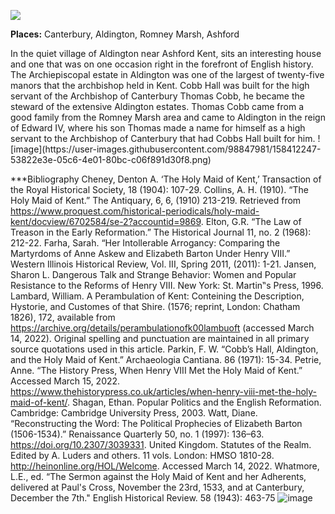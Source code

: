 
<a href="https://dev.visual-essays.app"><img src="https://dev-visual-essays.netlify.app/images/ve-button.png"></a>
<param ve-config title="The Maid of Kent: Elizabeth Barton" author="Amber Potter" layout="vtl" 
banner="https://upload.wikimedia.org/wikipedia/commons/4/4d/Atlas_Van_der_Hagen-KW1049B11_014-CANTIUM_Vernacule_KENT.jpeg">

<param ve-entity eid="Q29303" aliases="Canterbury">
<param ve-entity eid="Q921173" aliases="Aldington">
<param ve-entity eid="Q1506093" aliases="Romney Marsh">
<param ve-entity eid="Q725261" aliases="Ashford">
 
**Places:** Canterbury, Aldington, Romney Marsh, Ashford  
<param ve-image url="https://upload.wikimedia.org/wikipedia/commons/1/1c/James_Neagle_-_Elizabeth_Barton%2C_Commonly_called_The_Holy_Maid_of_Kent%2C_Practicing_her_Impositions_-_B2014.26.21_-_Yale_Center_for_British_Art.jpg" attribution="UJames Neagle, CC0, via Wikimedia Commons">
In the quiet village of Aldington near Ashford Kent, sits an interesting house and one that was on one occasion right in the forefront of English history.  The Archiepiscopal estate in Aldington was one of the largest of twenty-five manors that the archbishop held in Kent.  Cobb Hall was built for the high servant of the Archbishop of Canterbury Thomas Cobb, he became the steward of the extensive Aldington estates.  Thomas Cobb came from a good family from the Romney Marsh area and came to Aldington in the reign of Edward IV, where his son Thomas made a name for himself as a high servant to the Archbishop of Canterbury that had Cobbs Hall built for him.  ![image](https://user-images.githubusercontent.com/98847981/158412247-53822e3e-05c6-4e01-80bc-c06f891d30f8.png)



***Bibliography
Cheney, Denton A. ‘The Holy Maid of Kent,’ Transaction of the Royal Historical Society, 18 (1904): 107-29.
Collins, A. H. (1910). “The Holy Maid of Kent.” The Antiquary, 6, 6, (1910) 213-219. Retrieved from https://www.proquest.com/historical-periodicals/holy-maid-kent/docview/6702584/se-2?accountid=9869.
Elton, G.R. “The Law of Treason in the Early Reformation.” The Historical Journal 11, no. 2 (1968): 212-22. 
Farha, Sarah. “Her Intollerable Arrogancy: Comparing the Martyrdoms of Anne Askew and Elizabeth Barton Under Henry VIII.” Western Illinois Historical Review, Vol. III, Spring 2011, (2011): 1-21.
Jansen, Sharon L. Dangerous Talk and Strange Behavior: Women and Popular Resistance to the Reforms of Henry VIII. New York: St. Martin‟s Press, 1996.
Lambard, William. A Perambulation of Kent: Conteining the Description, Hystorie, and Customes of that Shire. (1576; reprint, London: Chatham 1826), 172, available from https://archive.org/details/perambulationofk00lambuoft (accessed March 14, 2022). Original spelling and punctuation are maintained in all primary source quotations used in this article.
Parkin, F. W. “Cobb’s Hall, Aldington, and the Holy Maid of Kent.” Archaeologia Cantiana. 86 (1971): 15-34. 
Petrie, Anne. “The History Press, When Henry VIII Met the Holy Maid of Kent.” Accessed March 15, 2022. https://www.thehistorypress.co.uk/articles/when-henry-viii-met-the-holy-maid-of-kent/.
Shagan, Ethan. Popular Politics and the English Reformation. Cambridge: Cambridge University Press, 2003.
Watt, Diane. “Reconstructing the Word: The Political Prophecies of Elizabeth Barton (1506-1534).” Renaissance Quarterly 50, no. 1 (1997): 136–63. https://doi.org/10.2307/3039331.
United Kingdom. Statutes of the Realm. Edited by A. Luders and others. 11 vols. London: HMSO 1810-28. http://heinonline.org/HOL/Welcome. Accessed March 14, 2022.
Whatmore, L.E., ed. “The Sermon against the Holy Maid of Kent and her Adherents, delivered at Paul's Cross, November the 23rd, 1533, and at Canterbury, December the 7th." English Historical Review. 58 (1943): 463-75
![image](https://user-images.githubusercontent.com/98847981/158412663-64e7b69b-734c-46e6-b891-87b89a0bf479.png)
